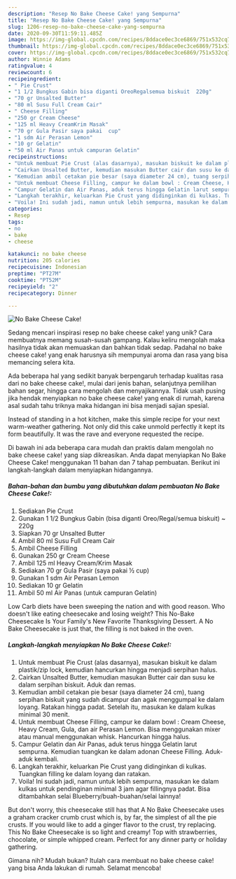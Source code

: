 ```yaml
---
description: "Resep No Bake Cheese Cake! yang Sempurna"
title: "Resep No Bake Cheese Cake! yang Sempurna"
slug: 1206-resep-no-bake-cheese-cake-yang-sempurna
date: 2020-09-30T11:59:11.485Z
image: https://img-global.cpcdn.com/recipes/8ddace0ec3ce6869/751x532cq70/no-bake-cheese-cake-foto-resep-utama.jpg
thumbnail: https://img-global.cpcdn.com/recipes/8ddace0ec3ce6869/751x532cq70/no-bake-cheese-cake-foto-resep-utama.jpg
cover: https://img-global.cpcdn.com/recipes/8ddace0ec3ce6869/751x532cq70/no-bake-cheese-cake-foto-resep-utama.jpg
author: Winnie Adams
ratingvalue: 4
reviewcount: 6
recipeingredient:
- " Pie Crust"
- "1 1/2 Bungkus Gabin bisa diganti OreoRegalsemua biskuit  220g"
- "70 gr Unsalted Butter"
- "80 ml Susu Full Cream Cair"
- " Cheese Filling"
- "250 gr Cream Cheese"
- "125 ml Heavy CreamKrim Masak"
- "70 gr Gula Pasir saya pakai  cup"
- "1 sdm Air Perasan Lemon"
- "10 gr Gelatin"
- "50 ml Air Panas untuk campuran Gelatin"
recipeinstructions:
- "Untuk membuat Pie Crust (alas dasarnya), masukan biskuit ke dalam plastik/zip lock, kemudian hancurkan hingga menjadi serpihan halus."
- "Cairkan Unsalted Butter, kemudian masukan Butter cair dan susu ke dalam serpihan biskuit. Aduk dan remas."
- "Kemudian ambil cetakan pie besar (saya diameter 24 cm), tuang serpihan biskuit yang sudah dicampur dan agak menggumpal ke dalam loyang. Ratakan hingga padat. Setelah itu, masukan ke dalam kulkas minimal 30 menit."
- "Untuk membuat Cheese Filling, campur ke dalam bowl : Cream Cheese, Heavy Cream, Gula, dan air Perasan Lemon. Bisa menggunakan mixer atau manual menggunakan whisk. Hancurkan hingga halus."
- "Campur Gelatin dan Air Panas, aduk terus hingga Gelatin larut sempurna. Kemudian tuangkan ke dalam adonan Cheese Filling. Aduk-aduk kembali."
- "Langkah terakhir, keluarkan Pie Crust yang didinginkan di kulkas. Tuangkan filling ke dalam loyang dan ratakan."
- "Voila! Ini sudah jadi, namun untuk lebih sempurna, masukan ke dalam kulkas untuk pendinginan minimal 3 jam agar fillingnya padat. Bisa ditambahkan selai Blueberry/buah-buahan/selai lainnya!"
categories:
- Resep
tags:
- no
- bake
- cheese

katakunci: no bake cheese 
nutrition: 205 calories
recipecuisine: Indonesian
preptime: "PT27M"
cooktime: "PT52M"
recipeyield: "2"
recipecategory: Dinner

---
```



![No Bake Cheese Cake!](https://img-global.cpcdn.com/recipes/8ddace0ec3ce6869/751x532cq70/no-bake-cheese-cake-foto-resep-utama.jpg)

Sedang mencari inspirasi resep no bake cheese cake! yang unik? Cara membuatnya memang susah-susah gampang. Kalau keliru mengolah maka hasilnya tidak akan memuaskan dan bahkan tidak sedap. Padahal no bake cheese cake! yang enak harusnya sih mempunyai aroma dan rasa yang bisa memancing selera kita.

Ada beberapa hal yang sedikit banyak berpengaruh terhadap kualitas rasa dari no bake cheese cake!, mulai dari jenis bahan, selanjutnya pemilihan bahan segar, hingga cara mengolah dan menyajikannya. Tidak usah pusing jika hendak menyiapkan no bake cheese cake! yang enak di rumah, karena asal sudah tahu triknya maka hidangan ini bisa menjadi sajian spesial.

Instead of standing in a hot kitchen, make this simple recipe for your next warm-weather gathering. Not only did this cake unmold perfectly it kept its form beautifully. It was the rave and everyone requested the recipe.


Di bawah ini ada beberapa cara mudah dan praktis dalam mengolah no bake cheese cake! yang siap dikreasikan. Anda dapat menyiapkan No Bake Cheese Cake! menggunakan 11 bahan dan 7 tahap pembuatan. Berikut ini langkah-langkah dalam menyiapkan hidangannya.

<!--inarticleads1-->

##### Bahan-bahan dan bumbu yang dibutuhkan dalam pembuatan No Bake Cheese Cake!:

1. Sediakan  Pie Crust
1. Gunakan 1 1/2 Bungkus Gabin (bisa diganti Oreo/Regal/semua biskuit) ~ 220g
1. Siapkan 70 gr Unsalted Butter
1. Ambil 80 ml Susu Full Cream Cair
1. Ambil  Cheese Filling
1. Gunakan 250 gr Cream Cheese
1. Ambil 125 ml Heavy Cream/Krim Masak
1. Sediakan 70 gr Gula Pasir (saya pakai ½ cup)
1. Gunakan 1 sdm Air Perasan Lemon
1. Sediakan 10 gr Gelatin
1. Ambil 50 ml Air Panas (untuk campuran Gelatin)


Low Carb diets have been sweeping the nation and with good reason. Who doesn&#39;t like eating cheesecake and losing weight? This No-Bake Cheesecake Is Your Family&#39;s New Favorite Thanksgiving Dessert. A No Bake Cheesecake is just that, the filling is not baked in the oven. 

<!--inarticleads2-->

##### Langkah-langkah menyiapkan No Bake Cheese Cake!:

1. Untuk membuat Pie Crust (alas dasarnya), masukan biskuit ke dalam plastik/zip lock, kemudian hancurkan hingga menjadi serpihan halus.
1. Cairkan Unsalted Butter, kemudian masukan Butter cair dan susu ke dalam serpihan biskuit. Aduk dan remas.
1. Kemudian ambil cetakan pie besar (saya diameter 24 cm), tuang serpihan biskuit yang sudah dicampur dan agak menggumpal ke dalam loyang. Ratakan hingga padat. Setelah itu, masukan ke dalam kulkas minimal 30 menit.
1. Untuk membuat Cheese Filling, campur ke dalam bowl : Cream Cheese, Heavy Cream, Gula, dan air Perasan Lemon. Bisa menggunakan mixer atau manual menggunakan whisk. Hancurkan hingga halus.
1. Campur Gelatin dan Air Panas, aduk terus hingga Gelatin larut sempurna. Kemudian tuangkan ke dalam adonan Cheese Filling. Aduk-aduk kembali.
1. Langkah terakhir, keluarkan Pie Crust yang didinginkan di kulkas. Tuangkan filling ke dalam loyang dan ratakan.
1. Voila! Ini sudah jadi, namun untuk lebih sempurna, masukan ke dalam kulkas untuk pendinginan minimal 3 jam agar fillingnya padat. Bisa ditambahkan selai Blueberry/buah-buahan/selai lainnya!


But don&#39;t worry, this cheesecake still has that A No Bake Cheesecake uses a graham cracker crumb crust which is, by far, the simplest of all the pie crusts. If you would like to add a ginger flavor to the crust, try replacing. This No Bake Cheesecake is so light and creamy! Top with strawberries, chocolate, or simple whipped cream. Perfect for any dinner party or holiday gathering. 

Gimana nih? Mudah bukan? Itulah cara membuat no bake cheese cake! yang bisa Anda lakukan di rumah. Selamat mencoba!
